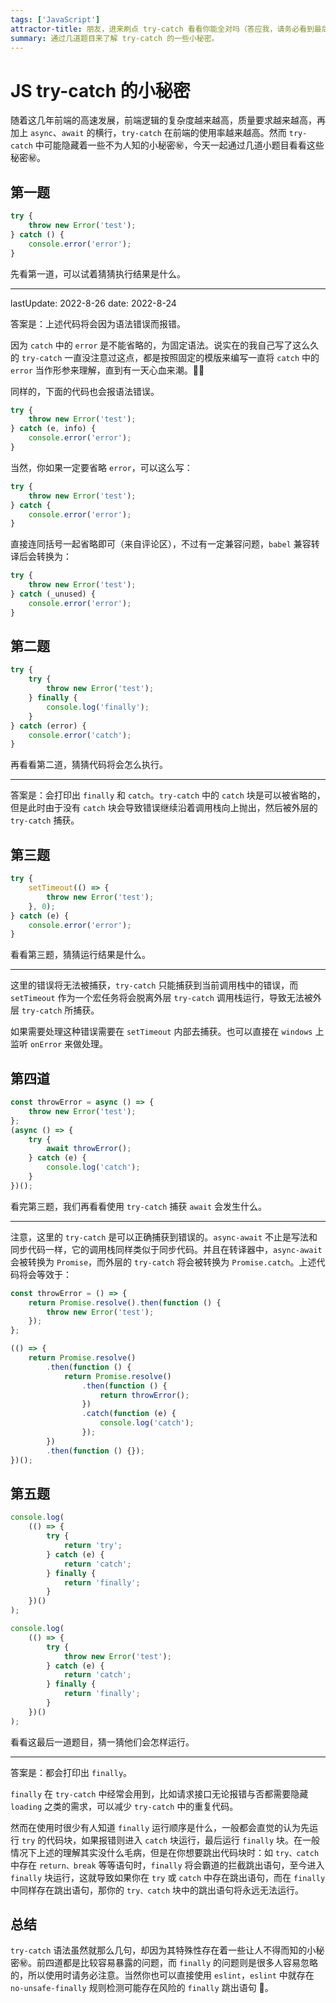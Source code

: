 ```yaml
---
tags: ['JavaScript']
attractor-title: 朋友，进来刷点 try-catch 看看你能全对吗（答应我，请务必看到最后 🫣）
summary: 通过几道题目来了解 try-catch 的一些小秘密。
---
```


# JS try-catch 的小秘密

随着这几年前端的高速发展，前端逻辑的复杂度越来越高，质量要求越来越高，再加上 `async`、`await` 的横行，`try-catch` 在前端的使用率越来越高。然而 `try-catch` 中可能隐藏着一些不为人知的小秘密㊙️，今天一起通过几道小题目看看这些秘密㊙️。

## 第一题

```js
try {
    throw new Error('test');
} catch () {
    console.error('error');
}
```

先看第一道，可以试着猜猜执行结果是什么。

---

lastUpdate: 2022-8-26 date: 2022-8-24

答案是：上述代码将会因为语法错误而报错。

因为 `catch` 中的 `error` 是不能省略的，为固定语法。说实在的我自己写了这么久的 `try-catch` 一直没注意过这点，都是按照固定的模版来编写一直将 `catch` 中的 `error` 当作形参来理解，直到有一天心血来潮。🤦‍♂️

同样的，下面的代码也会报语法错误。

```js
try {
    throw new Error('test');
} catch (e, info) {
    console.error('error');
}
```

当然，你如果一定要省略 `error`，可以这么写：

```js
try {
    throw new Error('test');
} catch {
    console.error('error');
}
```

直接连同括号一起省略即可（来自评论区），不过有一定兼容问题，`babel` 兼容转译后会转换为：

```js
try {
    throw new Error('test');
} catch (_unused) {
    console.error('error');
}
```

## 第二题

```js
try {
    try {
        throw new Error('test');
    } finally {
        console.log('finally');
    }
} catch (error) {
    console.error('catch');
}
```

再看看第二道，猜猜代码将会怎么执行。

---

答案是：会打印出 `finally` 和 `catch`。`try-catch` 中的 `catch` 块是可以被省略的，但是此时由于没有 `catch` 块会导致错误继续沿着调用栈向上抛出，然后被外层的 `try-catch` 捕获。

## 第三题

```js
try {
    setTimeout(() => {
        throw new Error('test');
    }, 0);
} catch (e) {
    console.error('error');
}
```

看看第三题，猜猜运行结果是什么。

---

这里的错误将无法被捕获，`try-catch` 只能捕获到当前调用栈中的错误，而 `setTimeout` 作为一个宏任务将会脱离外层 `try-catch` 调用栈运行，导致无法被外层 `try-catch` 所捕获。

如果需要处理这种错误需要在 `setTimeout` 内部去捕获。也可以直接在 `windows` 上监听 `onError` 来做处理。

## 第四道

```js
const throwError = async () => {
    throw new Error('test');
};
(async () => {
    try {
        await throwError();
    } catch (e) {
        console.log('catch');
    }
})();
```

看完第三题，我们再看看使用 `try-catch` 捕获 `await` 会发生什么。

---

注意，这里的 `try-catch` 是可以正确捕获到错误的。`async-await` 不止是写法和同步代码一样，它的调用栈同样类似于同步代码。并且在转译器中，`async-await` 会被转换为 `Promise`，而外层的 `try-catch` 将会被转换为 `Promise.catch`。上述代码将会等效于：

```js
const throwError = () => {
    return Promise.resolve().then(function () {
        throw new Error('test');
    });
};

(() => {
    return Promise.resolve()
        .then(function () {
            return Promise.resolve()
                .then(function () {
                    return throwError();
                })
                .catch(function (e) {
                    console.log('catch');
                });
        })
        .then(function () {});
})();
```

## 第五题

```js
console.log(
    (() => {
        try {
            return 'try';
        } catch (e) {
            return 'catch';
        } finally {
            return 'finally';
        }
    })()
);
```

```js
console.log(
    (() => {
        try {
            throw new Error('test');
        } catch (e) {
            return 'catch';
        } finally {
            return 'finally';
        }
    })()
);
```

看看这最后一道题目，猜一猜他们会怎样运行。

---

答案是：都会打印出 `finally`。

`finally` 在 `try-catch` 中经常会用到，比如请求接口无论报错与否都需要隐藏 `loading` 之类的需求，可以减少 `try-catch` 中的重复代码。

然而在使用时很少有人知道 `finally` 运行顺序是什么，一般都会直觉的认为先运行 `try` 的代码块，如果报错则进入 `catch` 块运行，最后运行 `finally` 块。在一般情况下上述的理解其实没什么毛病，但是在你想要跳出代码块时：如 `try、catch` 中存在 `return、break` 等等语句时，`finally` 将会霸道的拦截跳出语句，至今进入 `finally` 块运行，这就导致如果你在 `try` 或 `catch` 中存在跳出语句，而在 `finally` 中同样存在跳出语句，那你的 `try、catch` 块中的跳出语句将永远无法运行。

## 总结

`try-catch` 语法虽然就那么几句，却因为其特殊性存在着一些让人不得而知的小秘密㊙️。前四道都是比较容易暴露的问题，而 `finally` 的问题则是很多人容易忽略的，所以使用时请务必注意。当然你也可以直接使用 `eslint`，`eslint` 中就存在 `no-unsafe-finally` 规则检测可能存在风险的 `finally` 跳出语句 🐶。

